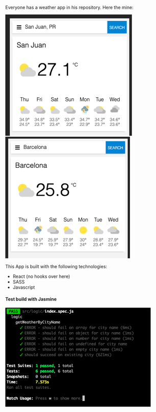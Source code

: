
Everyone has a weather app in his repository. Here the mine:

![Barcelona Weather](./doc/barcelona-weather.png)
![San Juan Weather](./doc/san-juan-weather.png)

This App is built with the following technologies:
- React (no hooks over here)
- SASS
- Javascript

#### Test build with Jasmine

![Jasmine Tests](./doc/test-jasmine.png)